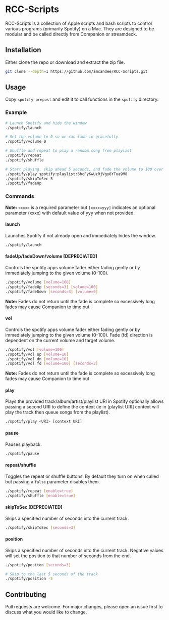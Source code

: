# RCC-Scripts

RCC-Scripts is a collection of Apple scripts and bash scripts to control various programs (primarily Spotify) on a Mac.  They are designed to be modular and be called directly from Companion or streamdeck.

## Installation

Either clone the repo or download and extract the zip file.

```bash
git clone --depth=1 https://github.com/zmcandee/RCC-Scripts.git
```

## Usage

Copy `spotify-prepost` and edit it to call functions in the `spotify` directory.  

### Example
```bash
# Launch Spotify and hide the window
./spotify/launch

# Set the volume to 0 so we can fade in gracefully
./spotify/volume 0

# Shuffle and repeat to play a random song from playlist
./spotify/repeat
./spotify/shuffle

# Start playing, skip ahead 5 seconds, and fade the volume to 100 over 3 seconds
./spotify/play spotify:playlist:6hcFyKwUzRjVgy8YTua9M8
./spotify/skipToSec 5
./spotify/fadeUp
```

### Commands
**Note:** `<xxx>` is a required parameter but `[xxxx=yyy]` indicates an optional parameter (xxxx) with default value of yyy when not provided.

#### launch
Launches Spotify if not already open and immediately hides the window.
```bash
./spotify/launch
```
#### fadeUp/fadeDown/volume **[DEPRECIATED]**
Controls the spotify apps volume fader either fading gently or by immediately jumping to the given volume (0-100).
```bash
./spotify/volume [volume=100]
./spotify/fadeUp [seconds=3] [volume=100]
./spotify/fadeDown [seconds=3] [volume=0]
```
**Note:** Fades do not return until the fade is complete so excessively long fades may cause Companion to time out

#### vol
Controls the spotify apps volume fader either fading gently or by immediately jumping to the given volume (0-100).  Fade (fd) direction is dependent on the current volume and target volume.
```bash
./spotify/vol [volume=100]
./spotify/vol up [volume=10]
./spotify/vol dn [volume=10]
./spotify/vol fd [volume=100] [seconds=3]
```
**Note:** Fades do not return until the fade is complete so excessively long fades may cause Companion to time out


#### play
Plays the provided track/album/artist/playlist URI in Spotify optionally allows passing a second URI to define the context (ie <track URI> in [playlist URI] context will play the track then queue songs from the playlist).
```bash
./spotify/play <URI> [context URI]
```

#### pause
Pauses playback.
```bash
./spotify/pause
```

#### repeat/shuffle
Toggles the repeat or shuffle buttons.  By default they turn on when called but passing a `false` parameter disables them.
```bash
./spotify/repeat [enable=true]
./spotify/shuffle [enable=true] 
```

#### skipToSec **[DEPRECIATED]**
Skips a specified number of seconds into the current track.
```bash
./spotify/skipToSec [seconds=3]
```

#### position
Skips a specified number of seconds into the current track.  Negative values will set the position to that number of seconds from the end.
```bash
./spotify/positon [seconds=3]

# Skip to the last 5 seconds of the track
./spotify/position -5
```


## Contributing

Pull requests are welcome. For major changes, please open an issue first
to discuss what you would like to change.

